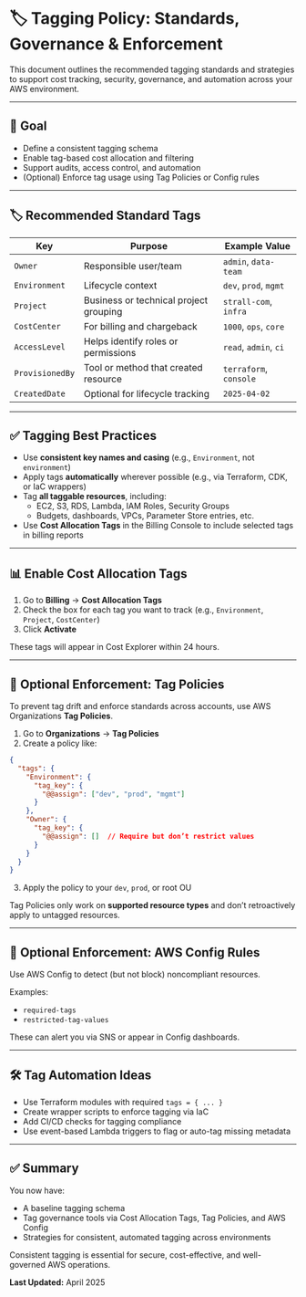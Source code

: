 # 🏷️ Tagging Policy: Standards, Governance & Enforcement

This document outlines the recommended tagging standards and strategies to support cost tracking, security, governance, and automation across your AWS environment.

---

## 🎯 Goal

- Define a consistent tagging schema
- Enable tag-based cost allocation and filtering
- Support audits, access control, and automation
- (Optional) Enforce tag usage using Tag Policies or Config rules

---

## 🏷️ Recommended Standard Tags

| Key            | Purpose                                | Example Value           |
|----------------|-----------------------------------------|--------------------------|
| `Owner`        | Responsible user/team                  | `admin`, `data-team`     |
| `Environment`  | Lifecycle context                      | `dev`, `prod`, `mgmt`    |
| `Project`      | Business or technical project grouping | `strall-com`, `infra`    |
| `CostCenter`   | For billing and chargeback             | `1000`, `ops`, `core`    |
| `AccessLevel`  | Helps identify roles or permissions    | `read`, `admin`, `ci`    |
| `ProvisionedBy`| Tool or method that created resource   | `terraform`, `console`   |
| `CreatedDate`  | Optional for lifecycle tracking        | `2025-04-02`             |

---

## ✅ Tagging Best Practices

- Use **consistent key names and casing** (e.g., `Environment`, not `environment`)
- Apply tags **automatically** wherever possible (e.g., via Terraform, CDK, or IaC wrappers)
- Tag **all taggable resources**, including:
  - EC2, S3, RDS, Lambda, IAM Roles, Security Groups
  - Budgets, dashboards, VPCs, Parameter Store entries, etc.
- Use **Cost Allocation Tags** in the Billing Console to include selected tags in billing reports

---

## 📊 Enable Cost Allocation Tags

1. Go to **Billing** → **Cost Allocation Tags**
2. Check the box for each tag you want to track (e.g., `Environment`, `Project`, `CostCenter`)
3. Click **Activate**

These tags will appear in Cost Explorer within 24 hours.

---

## 🚨 Optional Enforcement: Tag Policies

To prevent tag drift and enforce standards across accounts, use AWS Organizations **Tag Policies**.

1. Go to **Organizations** → **Tag Policies**
2. Create a policy like:
```json
{
  "tags": {
    "Environment": {
      "tag_key": {
        "@@assign": ["dev", "prod", "mgmt"]
      }
    },
    "Owner": {
      "tag_key": {
        "@@assign": []  // Require but don’t restrict values
      }
    }
  }
}
```
3. Apply the policy to your `dev`, `prod`, or root OU

Tag Policies only work on **supported resource types** and don’t retroactively apply to untagged resources.

---

## 📜 Optional Enforcement: AWS Config Rules

Use AWS Config to detect (but not block) noncompliant resources.

Examples:
- `required-tags`
- `restricted-tag-values`

These can alert you via SNS or appear in Config dashboards.

---

## 🛠️ Tag Automation Ideas

- Use Terraform modules with required `tags = { ... }`
- Create wrapper scripts to enforce tagging via IaC
- Add CI/CD checks for tagging compliance
- Use event-based Lambda triggers to flag or auto-tag missing metadata

---

## ✅ Summary

You now have:
- A baseline tagging schema
- Tag governance tools via Cost Allocation Tags, Tag Policies, and AWS Config
- Strategies for consistent, automated tagging across environments

Consistent tagging is essential for secure, cost-effective, and well-governed AWS operations.

**Last Updated:** April 2025

